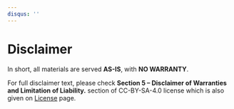 ```yaml
---
disqus: ''
---
```


# Disclaimer

In short, all materials are served **AS-IS**, with **NO WARRANTY**.

For full disclaimer text, please check **Section 5 – Disclaimer of Warranties and Limitation of Liability.** section of CC-BY-SA-4.0 license which is also given on [License](license.md) page.
